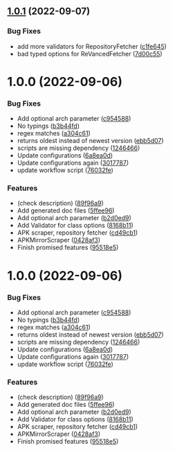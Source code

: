 ## [1.0.1](https://github.com/PalmDevs/revanced-links/compare/v1.0.0...v1.0.1) (2022-09-07)


### Bug Fixes

* add more validators for RepositoryFetcher ([c1fe645](https://github.com/PalmDevs/revanced-links/commit/c1fe6453812a28d1df0eb61a8145237141fc8a68))
* bad typed options for ReVancedFetcher ([7d00c55](https://github.com/PalmDevs/revanced-links/commit/7d00c550d8442142a24b870ddc25b4bc31bf68be))

# 1.0.0 (2022-09-06)


### Bug Fixes

* Add optional arch parameter ([c954588](https://github.com/PalmDevs/revanced-links/commit/c954588e8b282c4402e191bc73cb715261474516))
* No typings ([b3b44fd](https://github.com/PalmDevs/revanced-links/commit/b3b44fd187300d6878a787c8de3a3eb4eabea105))
* regex matches ([a304c61](https://github.com/PalmDevs/revanced-links/commit/a304c610880ede57f6ec652a4b4caeff46873750))
* returns oldest instead of newest version ([ebb5d07](https://github.com/PalmDevs/revanced-links/commit/ebb5d07af03e858ca3e9f46d5c1074baee8b1253))
* scripts are missing dependency ([1246466](https://github.com/PalmDevs/revanced-links/commit/1246466748a6dcbd3e8065bcc7fea80ecd47ee2c))
* Update configurations ([6a8ea0d](https://github.com/PalmDevs/revanced-links/commit/6a8ea0da0f0b7cf6714ae9e3bf20250976bb3163))
* Update configurations again ([3017787](https://github.com/PalmDevs/revanced-links/commit/301778754752050a5cdcf6e45c81f56af77bedf9))
* update workflow script ([76032fe](https://github.com/PalmDevs/revanced-links/commit/76032fe8050bb9f6972d0bf41dcd5b05d4dab12f))


### Features

* (check description) ([89f96a9](https://github.com/PalmDevs/revanced-links/commit/89f96a9208620e7edbf49f88ab91d503a4fc873a))
* Add generated doc files ([5ffee96](https://github.com/PalmDevs/revanced-links/commit/5ffee964e422839544dc70bbe933f9226ae6eb43))
* Add optional arch parameter ([b2d0ed9](https://github.com/PalmDevs/revanced-links/commit/b2d0ed9b8e0b6b6eab1d990f7bc784cb87c2362c))
* Add Validator for class options ([8168b11](https://github.com/PalmDevs/revanced-links/commit/8168b11578871e66125fa5a20d42b17f31c4ddce))
* APK scraper, repository fetcher ([cd49cb1](https://github.com/PalmDevs/revanced-links/commit/cd49cb15c1fb1b02009596df75863c076769d55b))
* APKMirrorScraper ([0428af3](https://github.com/PalmDevs/revanced-links/commit/0428af3ad3859ea299cb988b512a74a7453b6bdc))
* Finish promised features ([95518e5](https://github.com/PalmDevs/revanced-links/commit/95518e55d7432ba9a2080c5a0541a4858c1c3b01))

# 1.0.0 (2022-09-06)


### Bug Fixes

* Add optional arch parameter ([c954588](https://github.com/PalmDevs/revanced-links/commit/c954588e8b282c4402e191bc73cb715261474516))
* No typings ([b3b44fd](https://github.com/PalmDevs/revanced-links/commit/b3b44fd187300d6878a787c8de3a3eb4eabea105))
* regex matches ([a304c61](https://github.com/PalmDevs/revanced-links/commit/a304c610880ede57f6ec652a4b4caeff46873750))
* returns oldest instead of newest version ([ebb5d07](https://github.com/PalmDevs/revanced-links/commit/ebb5d07af03e858ca3e9f46d5c1074baee8b1253))
* scripts are missing dependency ([1246466](https://github.com/PalmDevs/revanced-links/commit/1246466748a6dcbd3e8065bcc7fea80ecd47ee2c))
* Update configurations ([6a8ea0d](https://github.com/PalmDevs/revanced-links/commit/6a8ea0da0f0b7cf6714ae9e3bf20250976bb3163))
* Update configurations again ([3017787](https://github.com/PalmDevs/revanced-links/commit/301778754752050a5cdcf6e45c81f56af77bedf9))
* update workflow script ([76032fe](https://github.com/PalmDevs/revanced-links/commit/76032fe8050bb9f6972d0bf41dcd5b05d4dab12f))


### Features

* (check description) ([89f96a9](https://github.com/PalmDevs/revanced-links/commit/89f96a9208620e7edbf49f88ab91d503a4fc873a))
* Add generated doc files ([5ffee96](https://github.com/PalmDevs/revanced-links/commit/5ffee964e422839544dc70bbe933f9226ae6eb43))
* Add optional arch parameter ([b2d0ed9](https://github.com/PalmDevs/revanced-links/commit/b2d0ed9b8e0b6b6eab1d990f7bc784cb87c2362c))
* Add Validator for class options ([8168b11](https://github.com/PalmDevs/revanced-links/commit/8168b11578871e66125fa5a20d42b17f31c4ddce))
* APK scraper, repository fetcher ([cd49cb1](https://github.com/PalmDevs/revanced-links/commit/cd49cb15c1fb1b02009596df75863c076769d55b))
* APKMirrorScraper ([0428af3](https://github.com/PalmDevs/revanced-links/commit/0428af3ad3859ea299cb988b512a74a7453b6bdc))
* Finish promised features ([95518e5](https://github.com/PalmDevs/revanced-links/commit/95518e55d7432ba9a2080c5a0541a4858c1c3b01))
